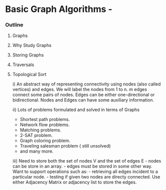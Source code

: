 # Basic Graph Algorithms -

### Outline

1. Graphs
2. Why Study Graphs
3. Storing Graphs
4. Traversals
5. Topological Sort


   i) An abstract way of representing connectivity using nodes (also called vertices) and edges.
   We will label the nodes from 1 to n.
   m edges connect some pairs of nodes. Edges can be either one-directional or bidirectional.
   Nodes and Edges can have some auxiliary information.
  
  
   ii) Lots of problems formulated and solved in terms of Graphs
   - Shortest path problems.
   - Network flow problems.
   - Matching problems.
   - 2-SAT problem.
   - Graph coloring problem.
   - Traveling salesman problem ( still unsolved)
   - and many more.
   
   iii) Need to store both the set of nodes V and the set of edges E
        - nodes can be store in an array.
        - edges must be stored in some other way.
        Want to support operations such as:
        - retrieving all edges incident to a particular node.
        - testing if given two nodes are directy connected.
        Use either Adjacency Matrix or adjacency list to store the edges.


